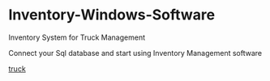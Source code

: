 # Inventory-Windows-Software
Inventory System for  Truck Management

Connect your Sql database and start using Inventory Management software

[truck](https://github.com/karthimahendran/Inventory-Application-CSharp/blob/main/truck.JPG)
